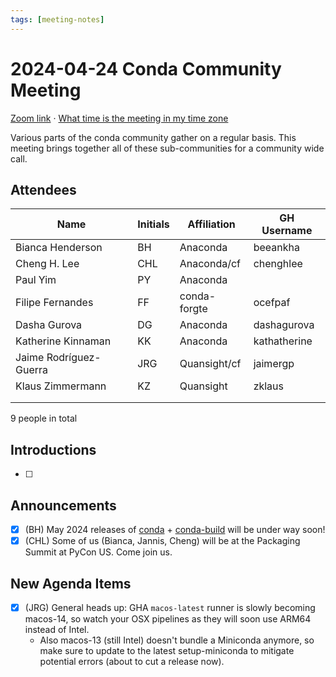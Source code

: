 ```yaml
---
tags: [meeting-notes]
---
```

# 2024-04-24 Conda Community Meeting 

[Zoom link](https://zoom.us/j/9138593505?pwd=SWh3dE1IK05LV01Qa0FJZ1ZpMzJLZz09) · [What time is the meeting in my time zone](https://dateful.com/convert/utc?t=5pm)

Various parts of the conda community gather on a regular basis. This meeting brings together all of these sub-communities for a community wide call.

## Attendees

| Name                   | Initials | Affiliation  | GH Username      |
| ---------------------- | -------- | ------------ | ---------------- |
| Bianca Henderson       | BH       | Anaconda     | beeankha         |
| Cheng H. Lee           | CHL      | Anaconda/cf  | chenghlee        |
| Paul Yim               | PY       | Anaconda     |                  |
| Filipe Fernandes       | FF       | conda-forgte | ocefpaf          |
| Dasha Gurova           | DG       | Anaconda     |    dashagurova   |
| Katherine Kinnaman     | KK       | Anaconda     | kathatherine     |
| Jaime Rodríguez-Guerra | JRG      | Quansight/cf | jaimergp         |
| Klaus Zimmermann       | KZ       | Quansight    | zklaus           |
|                        |          |              |                  |
|                        |          |              |                  |

9 people in total

## Introductions

- [ ]

## Announcements

- [x] (BH) May 2024 releases of [conda](https://github.com/conda/conda/milestone/68) + [conda-build](https://github.com/conda/conda-build/milestone/40) will be under way soon!
- [x] (CHL) Some of us (Bianca, Jannis, Cheng) will be at the Packaging Summit at PyCon US. Come join us.

## New Agenda Items

- [x] (JRG) General heads up: GHA `macos-latest` runner is slowly becoming macos-14, so watch your OSX pipelines as they will soon use ARM64 instead of Intel.
    - Also macos-13 (still Intel) doesn't bundle a Miniconda anymore, so make sure to update to the latest setup-miniconda to mitigate potential errors (about to cut a release now).
